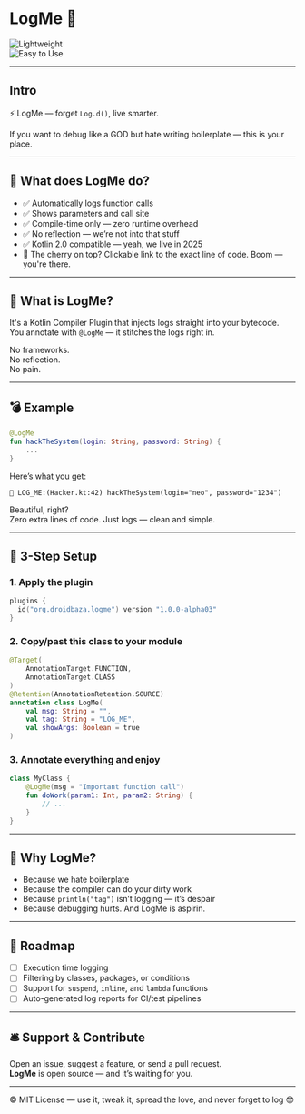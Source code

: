# LogMe 🚀

![Lightweight](https://img.shields.io/badge/Weight-Lightweight-brightgreen)  
![Easy to Use](https://img.shields.io/badge/Usage-Simple-blue)

---

## Intro

⚡️ LogMe — forget `Log.d()`, live smarter.

If you want to debug like a GOD but hate writing boilerplate — this is your place.

---

## 🤘 What does LogMe do?

- ✅ Automatically logs function calls  
- ✅ Shows parameters and call site  
- ✅ Compile-time only — zero runtime overhead  
- ✅ No reflection — we’re not into that stuff  
- ✅ Kotlin 2.0 compatible — yeah, we live in 2025
- 🍒 The cherry on top? Clickable link to the exact line of code. Boom — you're there.

---

## 🦾 What is LogMe?

It's a Kotlin Compiler Plugin that injects logs straight into your bytecode.  
You annotate with `@LogMe` — it stitches the logs right in.

No frameworks.  
No reflection.  
No pain.

---

## 💣 Example

```kotlin
@LogMe
fun hackTheSystem(login: String, password: String) {
    ...
}
```

Here’s what you get:

```
🚀 LOG_ME:(Hacker.kt:42) hackTheSystem(login="neo", password="1234")
```

Beautiful, right?  
Zero extra lines of code. Just logs — clean and simple.

---

## 🧪 3-Step Setup

### 1. Apply the plugin

```kotlin
plugins {
  id("org.droidbaza.logme") version "1.0.0-alpha03"
}
```

### 2. Copy/past this class to your module

```kotlin
@Target(
    AnnotationTarget.FUNCTION,
    AnnotationTarget.CLASS
)
@Retention(AnnotationRetention.SOURCE)
annotation class LogMe(
    val msg: String = "",
    val tag: String = "LOG_ME",
    val showArgs: Boolean = true
)
```

### 3. Annotate everything and enjoy

```kotlin
class MyClass {
    @LogMe(msg = "Important function call")
    fun doWork(param1: Int, param2: String) {
        // ...
    }
}
```

---

## 🧨 Why LogMe?

- Because we hate boilerplate  
- Because the compiler can do your dirty work  
- Because `println("tag")` isn’t logging — it’s despair  
- Because debugging hurts. And LogMe is aspirin.

---

## 📌 Roadmap

- [ ] Execution time logging  
- [ ] Filtering by classes, packages, or conditions  
- [ ] Support for `suspend`, `inline`, and `lambda` functions  
- [ ] Auto-generated log reports for CI/test pipelines  

---

## 🛎 Support & Contribute

Open an issue, suggest a feature, or send a pull request.  
**LogMe** is open source — and it’s waiting for you.

---

© MIT License — use it, tweak it, spread the love, and never forget to log 😎
